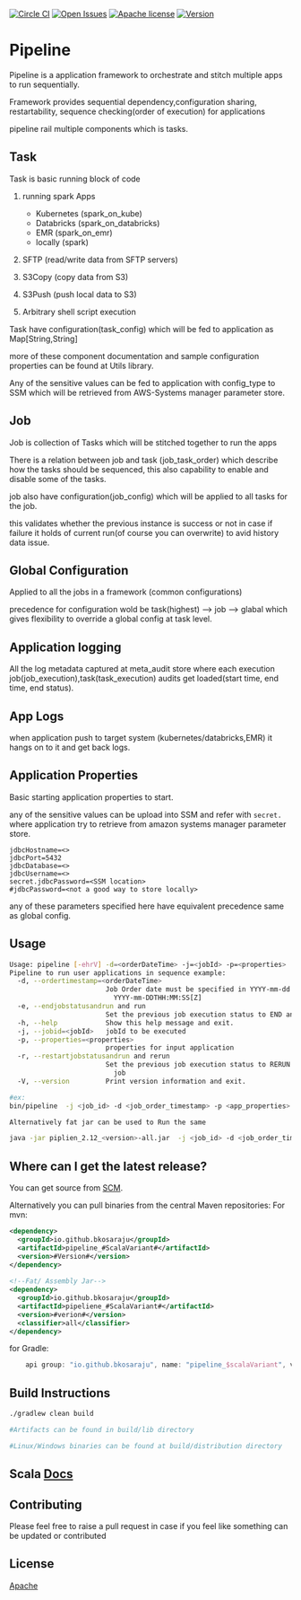 [![Circle CI](https://circleci.com/gh/bkosaraju/pipeline.svg?style=shield)](https://app.circleci.com/pipelines/github/bkosaraju/pipeline)
[![Open Issues](https://img.shields.io/github/issues/bkosaraju/pipeline.svg
)](https://github.com/bkosaraju/pipeline/issues)
[![Apache license](https://img.shields.io/crates/l/Apache?color=green&label=Apache%202.0&logo=apache&logoColor=red
)](https://www.apache.org/licenses/LICENSE-2.0.txt)
[![Version](https://img.shields.io/github/v/tag/bkosaraju/pipeline?label=Current%20Version)]()
<!-- [![codecov](https://codecov.io/gh/bkosaraju/pipeline/branch/development/graph/badge.svg?token=QHHLFEEHE2)](https://codecov.io/gh/bkosaraju/pipeline) -->

# Pipeline

Pipeline is a application framework to orchestrate and stitch multiple apps to run sequentially.

Framework provides sequential dependency,configuration sharing, restartability, sequence checking(order of execution) for applications   

pipeline rail multiple components which is tasks.

Task 
----
Task is basic running block of code 

1. running spark Apps   
    * Kubernetes (spark_on_kube)                                                                      
    * Databricks (spark_on_databricks)
    * EMR (spark_on_emr)
    * locally (spark)
    
2. SFTP (read/write data from SFTP servers)
3. S3Copy (copy data from S3)
4. S3Push (push local data to S3)
5. Arbitrary shell script execution

Task have configuration(task_config) which will be fed to application as Map[String,String]

more of these component documentation and sample configuration properties can be found at Utils library.

Any of the sensitive values can be fed to application with config_type to SSM which will be retrieved from AWS-Systems manager parameter store. 

Job
-----------------------
Job is collection of Tasks which will be stitched together to run the apps  

There is a relation between job and task (job_task_order) which describe how the tasks should be sequenced, this also capability to enable and disable some of the tasks. 

job also have configuration(job_config) which will be applied to all tasks for the job.

this validates whether the previous instance is success or not in case if failure it holds of current run(of course you can overwrite) to avid history data issue.
 
Global Configuration
--------------------
Applied to all the jobs in a framework (common configurations)

precedence for configuration wold be task(highest) --> job --> glabal which gives flexibility to override a global config at task level.

Application logging
-------------------
All the log metadata captured at meta_audit store where each execution job(job_execution),task(task_execution) audits get loaded(start time, end time, end status).

App Logs 
--------
when application push to target system (kubernetes/databricks,EMR) it hangs on to it and get back logs.

Application Properties
----------------------
Basic starting application properties to start.

any of the sensitive values can be upload into SSM and refer with `secret.` where application try to retrieve from amazon systems manager parameter store.

```properties
jdbcHostname=<>
jdbcPort=5432
jdbcDatabase=<>
jdbcUsername=<>
secret.jdbcPassword=<SSM location>
#jdbcPassword=<not a good way to store locally>

```
any of these parameters specified here have equivalent precedence same as global config.

## Usage

```bash
Usage: pipeline [-ehrV] -d=<orderDateTime> -j=<jobId> -p=<properties>
Pipeline to run user applications in sequence example:
  -d, --ordertimestamp=<orderDateTime>
                        Job Order date must be specified in YYYY-mm-dd or
                          YYYY-mm-DDTHH:MM:SS[Z]
  -e, --endjobstatusandrun and run
                        Set the previous job execution status to END and run the job
  -h, --help            Show this help message and exit.
  -j, --jobid=<jobId>   jobId to be executed
  -p, --properties=<properties>
                        properties for input application
  -r, --restartjobstatusandrun and rerun
                        Set the previous job execution status to RERUN and run the
                          job
  -V, --version         Print version information and exit.

#ex:
bin/pipeline  -j <job_id> -d <job_order_timestamp> -p <app_properties> -r

Alternatively fat jar can be used to Run the same 

java -jar piplien_2.12_<version>-all.jar  -j <job_id> -d <job_order_timestamp> -p <app_properties> -r

```

Where can I get the latest release?
-----------------------------------
You can get source from [SCM](https://github.com/bkosaraju/pipeline).

Alternatively you can pull binaries from the central Maven repositories:
For mvn: 
```xml
<dependency>
  <groupId>io.github.bkosaraju</groupId>
  <artifactId>pipeline_#ScalaVariant#</artifactId>
  <version>#Version#</version>
</dependency>
 
<!--Fat/ Assembly Jar-->
<dependency>
  <groupId>io.github.bkosaraju</groupId>
  <artifactId>pipeliene_#ScalaVariant#</artifactId>
  <version>#verion#</version>
  <classifier>all</classifier>
</dependency>

```
for Gradle: 

```groovy
    api group: "io.github.bkosaraju", name: "pipeline_$scalaVariant", version: "$Version"
```

## Build Instructions 

```bash
./gradlew clean build

#Artifacts can be found in build/lib directory 

#Linux/Windows binaries can be found at build/distribution directory 
```

## Scala [Docs](https://bkosaraju.github.io/pipeline)

## Contributing
Please feel free to raise a pull request in case if you feel like something can be updated or contributed

## License
[Apache](http://www.apache.org/licenses/LICENSE-2.0.txt)
